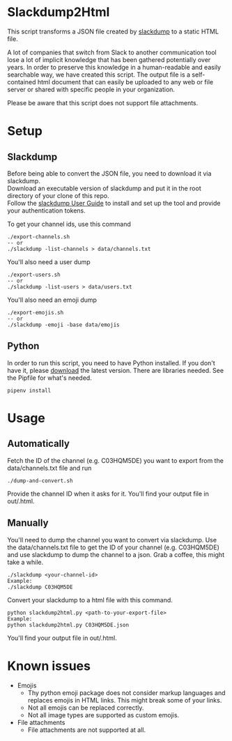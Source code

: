 # Slackdump2Html

This script transforms a JSON file created by [slackdump](https://github.com/rusq/slackdump) to a static HTML file.

A lot of companies that switch from Slack to another communication tool lose a lot of implicit knowledge that has been gathered potentially over years.
In order to preserve this knowledge in a human-readable and easily searchable way, we have created this script.
The output file is a self-contained html document that can easily be uploaded to any web or file server or shared with specific people in your organization.

Please be aware that this script does not support file attachments.

# Setup

## Slackdump

Before being able to convert the JSON file, you need to download it via slackdump.<br>
Download an executable version of slackdump and put it in the root directory of your clone of this repo.<br> 
Follow the [slackdump User Guide](https://github.com/rusq/slackdump/blob/master/doc/README.rst) to install and set up the tool and provide your authentication tokens.

To get your channel ids, use this command
```
./export-channels.sh
-- or
./slackdump -list-channels > data/channels.txt
```

You'll also need a user dump
```
./export-users.sh
-- or
./slackdump -list-users > data/users.txt
```

You'll also need an emoji dump
```
./export-emojis.sh
-- or
./slackdump -emoji -base data/emojis
```

## Python

In order to run this script, you need to have Python installed. If you don't have it, please [download](https://www.python.org/downloads/) the latest version.
There are libraries needed. See the Pipfile for what's needed.
```
pipenv install
```

# Usage

## Automatically

Fetch the ID of the channel (e.g. C03HQM5DE) you want to export from the data/channels.txt file and run
```
./dump-and-convert.sh
```
Provide the channel ID when it asks for it. You'll find your output file in out/<channel-name>.html.

## Manually

You'll need to dump the channel you want to convert via slackdump.
Use the data/channels.txt file to get the ID of your channel (e.g. C03HQM5DE) and use slackdump to dump the channel to a json.
Grab a coffee, this might take a while.
```
./slackdump <your-channel-id>
Example:
./slackdump C03HQM5DE
```

Convert your slackdump to a html file with this command.
```
python slackdump2html.py <path-to-your-export-file>
Example:
python slackdump2html.py C03HQM5DE.json
```
You'll find your output file in out/<channel-name>.html.

# Known issues
* Emojis
  * Thy python emoji package does not consider markup languages and replaces emojis in HTML links. This might break some of your links.
  * Not all emojis can be replaced correctly.
  * Not all image types are supported as custom emojis.
* File attachments
  * File attachments are not supported at all.